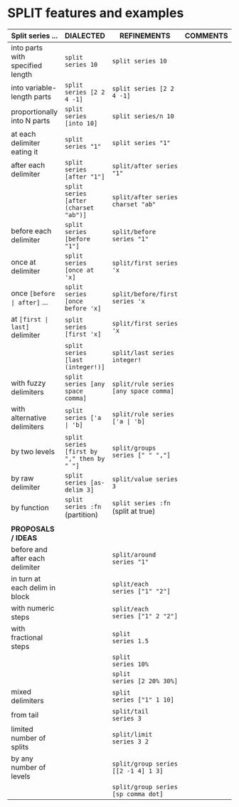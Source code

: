 SPLIT features and examples
===========================

| **Split series ...**             |              **DIALECTED**                |            **REFINEMENTS**            |         **COMMENTS**        |
|----------------------------------|-------------------------------------------|---------------------------------------|-----------------------------|
| into parts with specified length | `split series 10`                         | `split series 10`                     |                             |
| into variable-length parts       | `split series [2 2 4 -1]`                 | `split series [2 2 4 -1]`             |                             |
| proportionally into N parts      | `split series [into 10]`                  | `split series/n 10`                   |                             |
| at each delimiter eating it      | `split series "1"`                        | `split series "1"`                    |                             |
| after each delimiter             | `split series [after "1"]`                | `split/after series "1"`              |                             |
|                                  | `split series [after (charset "ab")]`     | `split/after series charset "ab"`     |                             |
| before each delimiter            | `split series [before "1"]`               | `split/before series "1"`             |                             |
| once at delimiter                | `split series [once at 'x]`               | `split/first series 'x`               |                             |
| once `[before \| after]` ...     | `split series [once before 'x]`           | `split/before/first series 'x`        |                             |
| at `[first \| last]` delimiter   | `split series [first 'x]`                 | `split/first series 'x`               |                             |
|                                  | `split series [last (integer!)]`          | `split/last series integer!`          |                             |
| with fuzzy delimiters            | `split series [any space comma]`          | `split/rule series [any space comma]` |                             |
| with alternative delimiters      | `split series ['a \| 'b]`                 | `split/rule series ['a \| 'b]`        |                             |
| by two levels                    | `split series [first by "," then by " "]` | `split/groups series [" " ","]`       |                             |
| by raw delimiter                 | `split series [as-delim 3]`               | `split/value series 3`                |                             |
| by function                      | `split series :fn`     (partition)        | `split series :fn`   (split at true)  |                             |
|                                  |                                           |                                       |                             |
| **PROPOSALS / IDEAS**            |                                           |                                       |                             |
| before and after each delimiter  |                                           | `split/around series "1"`             |                             |
| in turn at each delim in block   |                                           | `split/each   series ["1" "2"]`       |                             |
| with numeric steps               |                                           | `split/each   series ["1" 2 "2"]`     |                             |
| with fractional steps            |                                           | `split        series 1.5`             |                             |
|                                  |                                           | `split        series 10%`             |                             |
|                                  |                                           | `split        series [2 20% 30%]`     |                             |
| mixed delimiters                 |                                           | `split        series ["1" 1 10]`      |                             |
| from tail                        |                                           | `split/tail   series 3`               |                             |
| limited number of splits         |                                           | `split/limit  series 3 2`             |                             |
| by any number of levels          |                                           | `split/group series [[2 -1 4] 1 3]`   |                             |
|                                  |                                           | `split/group series [sp comma dot]`   |                             |
